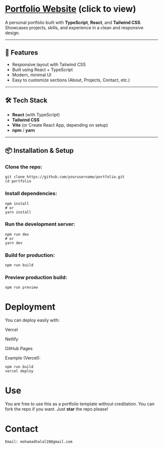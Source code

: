 # [Portfolio Website](https://mhalalportfolio.netlify.app/) (click to view)

A personal portfolio built with **TypeScript**, **React**, and **Tailwind CSS**.  
Showcases projects, skills, and experience in a clean and responsive design.

---

## 🚀 Features
- Responsive layout with Tailwind CSS
- Built using React + TypeScript
- Modern, minimal UI
- Easy to customize sections (About, Projects, Contact, etc.)

---

## 🛠️ Tech Stack
- **React** (with TypeScript)
- **Tailwind CSS**
- **Vite** (or Create React App, depending on setup)
- **npm** / **yarn**

---

## 📦 Installation & Setup

### Clone the repo:
```
git clone https://github.com/yourusername/portfolio.git
cd portfolio
```

### Install dependencies:
```
npm install
# or
yarn install
```

### Run the development server:
```
npm run dev
# or
yarn dev
```

### Build for production:
```
npm run build
```

### Preview production build:
```
npm run preview
```

# Deployment

You can deploy easily with:

Vercel

Netlify

GitHub Pages

Example (Vercel):
```
npm run build
vercel deploy
```

# Use
 You are free to use this as a portfolio template without creditation. You can fork the repo if you want. Just **star** the repo please!

# Contact
```
Email: mohamadhalal20@gmail.com
```



